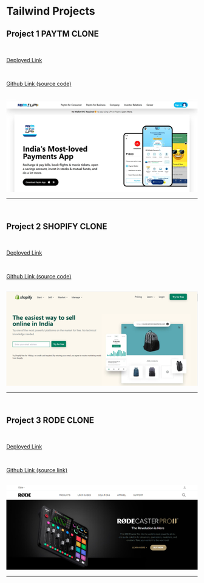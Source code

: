 # Tailwind Projects

## Project 1 PAYTM CLONE

<br>

[Deployed Link](https://paytm-clone2.netlify.app/)

<br>

[Github Link (source code)](https://github.com/Pritika17/Paytm_Clone_Tailwind_CSS)

<br>

<img src = "https://github.com/Pritika17/Paytm_Clone_Tailwind_CSS/raw/main/paytm1.png">

<hr>
<br>

## Project 2 SHOPIFY CLONE

<br>

[Deployed Link](https://shopify-india-clone.netlify.app/)

<br>

[Github Link (source code)](https://github.com/Pritika17/Shopify_Clone_Tailwind_CSS)

<br>

<img src = "https://github.com/Pritika17/Shopify_Clone_Tailwind_CSS/raw/main/sh1.png">

<hr>
<br>

## Project 3 RODE CLONE

<br>

[Deployed Link](https://rode-clone-2.netlify.app/)

<br>

[Github Link (source link)](https://github.com/Pritika17/Rode_Clone_Tailwind_CSS)

<br>

<img src = "https://github.com/Pritika17/Rode_Clone_Tailwind_CSS/raw/main/r1.png">

<hr>
<br>